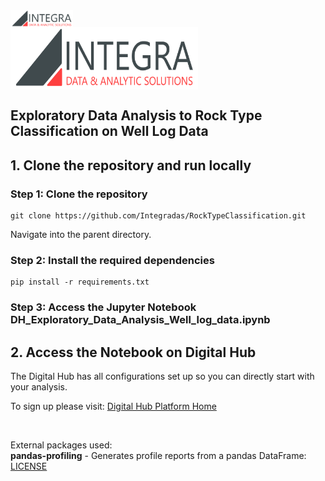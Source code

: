 <!-- ![](imgs/logo.png)

<br> -->

<img src="imgs/logo.png" align="center" style="width: 100px;"/>

<br>

<img src="imgs/logo.png" align="center" width="300" height="100" />



##  Exploratory Data Analysis to Rock Type Classification on Well Log Data<br>

## 1. Clone the repository and run locally

### Step 1: Clone the repository

```
git clone https://github.com/Integradas/RockTypeClassification.git

```

Navigate into the parent directory.

### Step 2: Install the required dependencies


```
pip install -r requirements.txt

```

### Step 3: Access the Jupyter Notebook DH_Exploratory_Data_Analysis_Well_log_data.ipynb

## 2. Access the Notebook on Digital Hub <br>

The Digital Hub has all configurations set up so you can directly start with your analysis.

To sign up please visit: [Digital Hub Platform Home](https://www.digitalhub.io/)






<br>

External packages used: <br>
**pandas-profiling** - Generates profile reports from a pandas DataFrame: [LICENSE](https://github.com/pandas-profiling/pandas-profiling/blob/master/LICENSE)<br>
